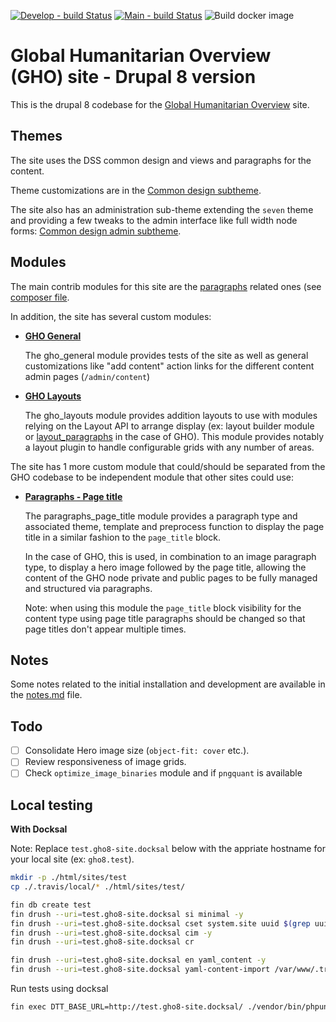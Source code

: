 [![Develop - build Status](https://travis-ci.com/UN-OCHA/gho8-site.svg?token=q5DydpJDYUBJoayLktvd&branch=develop)](https://travis-ci.com/UN-OCHA/gho8-site)
[![Main - build Status](https://travis-ci.com/UN-OCHA/gho8-site.svg?token=q5DydpJDYUBJoayLktvd&branch=main)](https://travis-ci.com/UN-OCHA/gho8-site)
![Build docker image](https://github.com/UN-OCHA/gho8-site/workflows/Build%20docker%20image/badge.svg)

Global Humanitarian Overview (GHO) site - Drupal 8 version
==========================================================

This is the drupal 8 codebase for the [Global Humanitarian Overview](https://gho.unocha.org) site.

Themes
------

The site uses the DSS common design and views and paragraphs for the content.

Theme customizations are in the
[Common design subtheme](html/themes/custom/common_design_subtheme).

The site also has an administration sub-theme extending the `seven` theme and
providing a few tweaks to the admin interface like full width node forms:
[Common design admin subtheme](html/themes/custom/common_design_admin_subtheme).

Modules
-------

The main contrib modules for this site are the [paragraphs](https://www.drupal.org/project/paragraphs) related ones (see
[composer file](composer.json).

In addition, the site has several custom modules:

- [**GHO General**](html/modules/custom/gho_general)

  The gho_general module provides tests of the site as well as general
  customizations like "add content" action links for the different content
  admin pages (`/admin/content`)

- [**GHO Layouts**](html/modules/custom/gho_layouts)

  The gho_layouts module provides addition layouts to use with modules relying
  on the Layout API to arrange display (ex: layout builder module or
  [layout_paragraphs](https://www.drupal.org/project/layout_paragraphs) in the
  case of GHO). This module provides notably a layout plugin to handle
  configurable grids with any number of areas.

The site has 1 more custom module that could/should be separated from the GHO
codebase to be independent module that other sites could use:

- [**Paragraphs - Page title**](html/modules/custom/paragraphs_page_title)

  The paragraphs_page_title module provides a paragraph type and associated
  theme, template and preprocess function to display the page title in a
  similar fashion to the `page_title` block.

  In the case of GHO, this is used, in combination to an image paragraph type,
  to display a hero image followed by the page title, allowing the content of
  the GHO node private and public pages to be fully managed and structured via
  paragraphs.

  Note: when using this module the `page_title` block visibility for the
  content type using page title paragraphs should be changed so that page titles
  don't appear multiple times.

Notes
-----

Some notes related to the initial installation and development are available in
the [notes.md](notes.md) file.

Todo
----

- [ ] Consolidate Hero image size (`object-fit: cover` etc.).
- [ ] Review responsiveness of image grids.
- [ ] Check `optimize_image_binaries` module and if `pngquant` is available

Local testing
-------------

**With Docksal**

Note: Replace `test.gho8-site.docksal` below with the appriate hostname for
your local site (ex: `gho8.test`).

```bash
mkdir -p ./html/sites/test
cp ./.travis/local/* ./html/sites/test/

fin db create test
fin drush --uri=test.gho8-site.docksal si minimal -y
fin drush --uri=test.gho8-site.docksal cset system.site uuid $(grep uuid ./config/system.site.yml | awk '{print $2}') -y
fin drush --uri=test.gho8-site.docksal cim -y
fin drush --uri=test.gho8-site.docksal cr

fin drush --uri=test.gho8-site.docksal en yaml_content -y
fin drush --uri=test.gho8-site.docksal yaml-content-import /var/www/.travis/
```

Run tests using docksal

```bash
fin exec DTT_BASE_URL=http://test.gho8-site.docksal/ ./vendor/bin/phpunit --debug --colors --testsuite=existing-site,existing-site-javascript --printer '\Drupal\Tests\Listeners\HtmlOutputPrinter'
```
